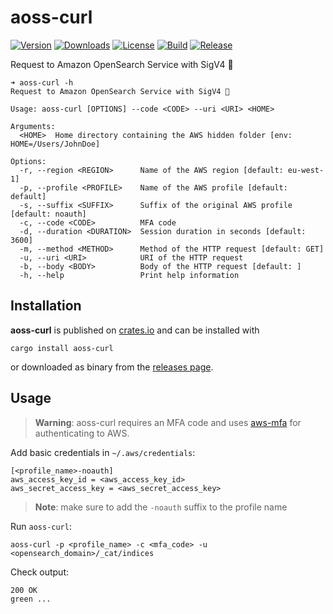 # aoss-curl

[![Version](https://img.shields.io/crates/v/aoss-curl)](https://crates.io/crates/aoss-curl)
[![Downloads](https://img.shields.io/crates/d/aoss-curl)](https://crates.io/crates/aoss-curl)
[![License](https://img.shields.io/crates/l/aoss-curl)](LICENSE)
[![Build](https://img.shields.io/github/workflow/status/jhandguy/aoss-curl/CI/main)](https://github.com/jhandguy/aoss-curl/actions/workflows/ci.yaml)
[![Release](https://img.shields.io/github/workflow/status/jhandguy/aoss-curl/CD?label=release)](https://github.com/jhandguy/aoss-curl/actions/workflows/cd.yaml)

Request to Amazon OpenSearch Service with SigV4 🔏

```shell
➜ aoss-curl -h
Request to Amazon OpenSearch Service with SigV4 🔏

Usage: aoss-curl [OPTIONS] --code <CODE> --uri <URI> <HOME>

Arguments:
  <HOME>  Home directory containing the AWS hidden folder [env: HOME=/Users/JohnDoe]

Options:
  -r, --region <REGION>      Name of the AWS region [default: eu-west-1]
  -p, --profile <PROFILE>    Name of the AWS profile [default: default]
  -s, --suffix <SUFFIX>      Suffix of the original AWS profile [default: noauth]
  -c, --code <CODE>          MFA code
  -d, --duration <DURATION>  Session duration in seconds [default: 3600]
  -m, --method <METHOD>      Method of the HTTP request [default: GET]
  -u, --uri <URI>            URI of the HTTP request
  -b, --body <BODY>          Body of the HTTP request [default: ]
  -h, --help                 Print help information
```

## Installation

**aoss-curl** is published on [crates.io](https://crates.io/crates/aoss-curl) and can be installed with

```shell
cargo install aoss-curl
```

or downloaded as binary from the [releases page](https://github.com/jhandguy/aoss-curl/releases).

## Usage

> **Warning**: aoss-curl requires an MFA code and uses [aws-mfa](https://github.com/jhandguy/aws-mfa) for authenticating to AWS.

Add basic credentials in `~/.aws/credentials`:

```text
[<profile_name>-noauth]
aws_access_key_id = <aws_access_key_id>
aws_secret_access_key = <aws_secret_access_key>
```

> **Note**: make sure to add the `-noauth` suffix to the profile name

Run `aoss-curl`:
```shell
aoss-curl -p <profile_name> -c <mfa_code> -u <opensearch_domain>/_cat/indices
```

Check output:
```shell
200 OK
green ...
```